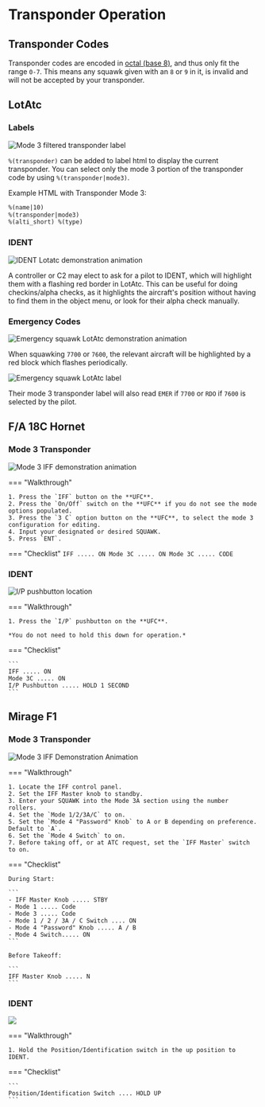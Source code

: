 # Transponder Operation

## Transponder Codes

Transponder codes are encoded in [octal (base 8)](https://en.wikipedia.org/wiki/Octal), and thus only fit the range `0-7`. This means any squawk given with an `8` or `9` in it, is invalid and will not be accepted by your transponder.

## LotAtc

### Labels

 ![Mode 3 filtered transponder label](../assets/pilot-guide/transponder/lotatc_label_mode3.webp)

`%(transponder)` can be added to label html to display the current transponder. You can select only the mode 3 portion of the transponder code by using `%(transponder|mode3)`.

Example HTML with Transponder Mode 3:

```html
%(name|10)
%(transponder|mode3)
%(alti_short) %(type)
```

### IDENT

 ![IDENT Lotatc demonstration animation](../assets/pilot-guide/transponder/lotatc_ident.webp)

 A controller or C2 may elect to ask for a pilot to IDENT, which will highlight them with a flashing red border in LotAtc. This can be useful for doing checkins/alpha checks, as it highlights the aircraft's position without having to find them in the object menu, or look for their alpha check manually.

### Emergency Codes

 ![Emergency squawk LotAtc demonstration animation](../assets/pilot-guide/transponder/lotatc_7700.webp)

When squawking `7700` or `7600`, the relevant aircraft will be highlighted by a red block which flashes periodically. 

![Emergency squawk LotAtc label](../assets/pilot-guide/transponder/lotatc_label_emer.webp)

Their mode 3 transponder label will also read `EMER` if `7700` or `RDO` if `7600` is selected by the pilot.

## F/A 18C Hornet

### Mode 3 Transponder

 ![Mode 3 IFF demonstration animation](../assets/pilot-guide/transponder/fa18_iff_mode_3.webp)

=== "Walkthrough"

    1. Press the `IFF` button on the **UFC**.
    2. Press the `On/Off` switch on the **UFC** if you do not see the mode options populated.
    3. Press the `3 C` option button on the **UFC**, to select the mode 3 configuration for editing.
    4. Input your designated or desired SQUAWK.
    5. Press `ENT`.

=== "Checklist"
    ```
    IFF ..... ON
    Mode 3C ..... ON
    Mode 3C ..... CODE
    ```

### IDENT

 ![I/P pushbutton location](../assets/pilot-guide/transponder/fa18_ident.webp)

=== "Walkthrough"

    1. Press the `I/P` pushbutton on the **UFC**.

    *You do not need to hold this down for operation.*

=== "Checklist"

    ```
    IFF ..... ON
    Mode 3C ..... ON
    I/P Pushbutton ..... HOLD 1 SECOND
    ```

## Mirage F1

### Mode 3 Transponder

 ![Mode 3 IFF Demonstration Animation](../assets/pilot-guide/transponder/f1_transponder_setup.webp)

=== "Walkthrough"

    1. Locate the IFF control panel.
    2. Set the IFF Master knob to standby.
    3. Enter your SQUAWK into the Mode 3A section using the number rollers.
    4. Set the `Mode 1/2/3A/C` to on.
    5. Set the `Mode 4 "Password" Knob` to A or B depending on preference. Default to `A`.
    6. Set the `Mode 4 Switch` to on.
    7. Before taking off, or at ATC request, set the `IFF Master` switch to on.

=== "Checklist"

    During Start:

    ```
    - IFF Master Knob ..... STBY
    - Mode 1 ..... Code
    - Mode 3 ..... Code
    - Mode 1 / 2 / 3A / C Switch .... ON
    - Mode 4 "Password" Knob ..... A / B
    - Mode 4 Switch..... ON
    ```

    Before Takeoff:

    ```
    IFF Master Knob ..... N
    ```

### IDENT

 ![](../assets/pilot-guide/transponder/f1_ident.webp)

=== "Walkthrough"

    1. Hold the Position/Identification switch in the up position to IDENT.

=== "Checklist"

    ```
    Position/Identification Switch .... HOLD UP
    ```

